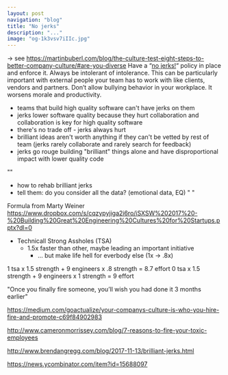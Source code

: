 ```yaml
---
layout: post
navigation: "blog"
title: "No jerks"
description: "..."
image: "og-1k3vsv7iIIc.jpg"
---
```


-> see https://martinbuberl.com/blog/the-culture-test-eight-steps-to-better-company-culture/#are-you-diverse
Have a “<a target="_blank" href="http://en.wikipedia.org/wiki/The_No_Asshole_Rule">no jerks!</a>“ policy in place and enforce it. Always be intolerant of intolerance. This can be particularly important with external people your team has to work with like clients, vendors and partners. Don’t allow bullying behavior in your workplace. It worsens morale and productivity.


- teams that build high quality software can't have jerks on them
- jerks lower software quality because they hurt collaboration and collaboration is key for high quality software
- ‎there's no trade off - jerks always hurt
- ‎brilliant ideas aren't worth anything if they can't be vetted by rest of team (jerks rarely collaborate and rarely search for feedback)
- ‎jerks go rouge building "brilliant" things alone and have disproportional impact with lower quality code

""
- ‎how to rehab brilliant jerks
- ‎tell them: do you consider all the data? (emotional data, EQ)
"
"

Formula from Marty Weiner
https://www.dropbox.com/s/cqzypyjiga2i6ro/iSXSW%202017%20-%20Building%20Great%20Engineering%20Cultures%20for%20Startups.pptx?dl=0

- Technicall Strong Assholes (TSA)
  - 1.5x faster than other, maybe leading an important initiative
    - ... but make life hell for everbody else (1x -> .8x)

1 tsa x 1.5 strength + 9 engineers x .8 strength = 8.7 effort
0 tsa x 1.5 strength + 9 engineers x 1 strength = 9 effort

"Once you finally fire someone, you’ll wish you had done it 3 months earlier"

https://medium.com/goactualize/your-companys-culture-is-who-you-hire-fire-and-promote-c69f84902983

http://www.cameronmorrissey.com/blog/7-reasons-to-fire-your-toxic-employees

http://www.brendangregg.com/blog/2017-11-13/brilliant-jerks.html

https://news.ycombinator.com/item?id=15688097
